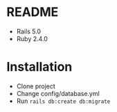 # README
- Rails 5.0
- Ruby 2.4.0

# Installation
- Clone project
- Change config/database.yml
- Run ``rails db:create db:migrate``
